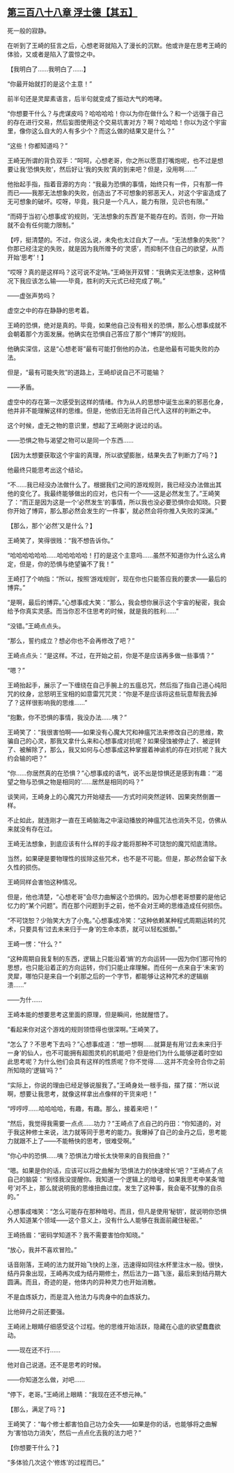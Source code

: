 ## [第三百八十八章 浮士德【其五】](https://www.xxbiquge.com/11_11207/9193616.html)


  死一般的寂静。

  在听到了王崎的狂言之后，心想老哥就陷入了漫长的沉默。他或许是在思考王崎的体验，又或者是陷入了震惊之中。

  【我明白了……我明白了……】

  “你最开始就打的是这个主意！”

  前半句还是灵犀素语言，后半句就变成了振动大气的咆哮。

  “你想要干什么？与虎谋皮吗？哈哈哈哈！你以为你在做什么？和一个远强于自己的存在进行交易，然后妄图使用这个交易坑害对方？啊？哈哈哈！你以为这个宇宙里，像你这么自大的人有多少个？而这么做的结果又是什么？”

  “这些！你都知道吗？”

  王崎无所谓的背负双手：“呵呵，心想老哥，你之所以愿意打嘴炮呢，也不过是想要让我‘恐惧失败’，然后好让‘我的失败’真的到来吧？但是，没用啊……”

  他抬起手指，指着音源的方向：“我最为恐惧的事情，始终只有一件，只有那一件而已——我那无法想象的失败，创造出了不可想象的邪恶天人，对这个宇宙造成了无可想象的破坏。哎呀，毕竟，我只是一个凡人，能力有限，见识也有限。”

  “而碍于当初‘心想事成’的规则，‘无法想象的东西’是不能存在的。否则，你一开始就不会有任何能力限制。”

  【哼，挺清楚的。不过，你这么说，未免也太过自大了一点。“无法想象的失败”？你那已经注定的失败，就是因为我所赠予的‘灵感’，而抑制不住自己的欲望，从而开始‘思考’！】

  “哎呀？真的是这样吗？这可说不定呐。”王崎张开双臂：“我确实无法想象，这种情况下我应该怎么输——毕竟，胜利的天元式已经完成了啊。”

  ——虚张声势吗？

  虚空之中的存在静静的思考着。

  王崎的恐惧，绝对是真的。毕竟，如果他自己没有相关的恐惧，那么心想事成就不会朝着那个方面发展。他确实在恐惧自己答应了那个“博弈”的规则。

  他确实深信，这是“心想老哥”最有可能打倒他的办法，也是他最有可能失败的办法。

  但是，“最有可能失败”的道路上，王崎却说自己不可能输？

  ——矛盾。

  虚空中的存在第一次感受到这样的情绪。作为从人的思想中诞生出来的邪恶化身，他并非不能理解这样的思维。但是，他依旧无法将自己代入这样的判断之中。

  这个时候，虚无之物的意识里，想起了王崎刚才说过的话。

  ——恐惧之物与渴望之物可以是同一个东西……

  【因为太想要获取这个宇宙的真理，所以欲望膨胀，结果失去了判断力了吗？】

  他最终只能思考出这个结论。

  “不……我已经没办法做什么了。根据我们之间的游戏规则，我已经没办法做出其他的变化了。我最终能够做出的应对，也只有一个——这是必然发生了。”王崎笑了：“而正是因为这是一个‘必然发生’的事情，所以我也没必要恐惧你会知晓。只要你开始了博弈，那么那必然会发生的‘一件事’，就必然会将你推入失败的深渊。”

  【那么，那个‘必然’又是什么？】

  王崎笑了，笑得很贱：“我不想告诉你。”

  “哈哈哈哈哈哈……哈哈哈哈哈！打的是这个主意吗……虽然不知道你为什么这么肯定，但是，你的恐惧与绝望骗不了我！”

  王崎打了个响指：“所以，按照‘游戏规则’，现在你也只能答应我的要求——最后的博弈。”

  “是啊，最后的博弈。”心想事成大笑：“那么，我会想你展示这个宇宙的秘密，我会给予你真实灵感。而当你忍不住思考的时候，就是我的胜利……”

  “没错。”王崎点点头。

  “那么，誓约成立？想必你也不会再修改了吧？”

  王崎点点头：“是这样。不过，在开始之前，你是不是应该再多做一些事情？”

  “嗯？”

  王崎抬起手，展示了一下缠绕在自己手腕上的五瘟总咒，然后指了指自己道心纯阳咒的纹身，忿怒明王宝相的如意雷咒咒灵：“你是不是应该将这些玩意帮我去掉了？这样很影响我的思维……”

  “抱歉，你不恐惧的事情，我没办法……咦？”

  王崎笑了：“我很害怕啊——如果没有心魔大咒和神瘟咒法来修改自己的思维，欺骗自己的心灵，那我又拿什么来和心想事成对抗呢？如果侵蚀被停止了、被逆转了、被解除了，那么，我又如何与心想事成这种掌握着神谕机的存在对抗呢？我大约会输的吧？”

  “你……你居然真的在恐惧？”心想事成的语气，说不出是惊惧还是感到有趣：“‘渴望之物与恐惧之物是相同的’……居然是相同的吗？”

  谈笑间，王崎身上的心魔咒力开始褪去——方式时间突然逆转、因果突然倒置一样。

  不止如此，就连刚才一直在王崎脑海之中滚动播放的神瘟咒法也消失不见，仿佛从来就没有存在过。

  王崎无法想象，到底应该有什么样的手段才能将那种不可饶恕的魔咒彻底清除。

  当然，如果硬是要物理性的拔除这些咒术，也不是不可能。但是，那必然会留下永久性的损伤。

  王崎同样会害怕这种情况。

  但是，他也清楚，“心想老哥”会尽力曲解这个恐惧的。因为心想老哥想要的是他记忆力的“某个问题”。而在那个问题到手之前，他不会对王崎的思维造成任何损伤。

  “不可饶恕？少贻笑大方了小鬼。”心想事成冷笑：“这种依赖某种程式周期运转的咒术，只要具有‘过去未来归于一身’的生命本质，就可以轻松抵御。”

  王崎一愣：“什么？”

  “这种周期自我复制的东西，逻辑上只能沿着‘熵’的方向运转——因为你们那可怜的思想，也只能沿着正的方向运转，你们只能止痒理解。而任何一点来自于‘未来’的灵犀，哪怕只是来自一个刹那之后的一个字节，都能够让这种咒术的逻辑崩溃……”

  ——为什……

  王崎本能的想要思考这里面的原理，但是瞬间，他就醒悟了。

  “看起来你对这个游戏的规则领悟得也很深啊。”王崎笑了。

  “怎么了？不思考下去吗？”心想事成道：“想一想啊……就算是有用‘过去未来归于一身’的仙人，也不可能拥有超图灵机的机能吧？但是他们为什么能够逆着时空如此思考呢？为什么他们会具有这样的性质呢？你不觉得……这并不完全符合你之前所知晓的‘逻辑’吗？”

  “实际上，你说的理由已经足够说服我了。”王崎身处一根手指，摆了摆：“所以说啊，想要让我思考，就像这样拿出点像样的干货来吧！”

  “哼哼哼……哈哈哈哈，有趣，有趣。那么，接着来吧！”

  “然后，我觉得我需要一点点……功力？”王崎点了点自己的丹田：“你知道的，对于我这种修士来说，法力就等同于思考的能力。我爆掉了自己的金丹之后，思考能力就跟不上了——不能畅快的思考，很难受啊。”

  “你心中的恐惧……咦？恐惧法力增长太快带来的自我扭曲？”

  “嗯。如果是你的话，应该可以将之曲解为‘恐惧法力的快速增长’吧？”王崎点了点自己的脑袋：“别怪我没提醒你。我知道一个逻辑上的暗号，如果我思考中某条‘暗号’对不上，那么就说明我的思维扭曲过度。发生了这种事，我会毫不犹豫的自杀的。”

  心想事成嗤笑：“怎么可能存在那种暗号。而且，但凡是使用‘秘钥’，就说明你恐惧外人知道某个领域——这个意义上，没有什么人能够在我面前藏住秘密。”

  王崎扬眉：“密码学知道不？我不需要害怕你知晓。”

  “放心，我并不喜欢冒险。”

  话音刚落，王崎的法力就开始飞快的上涨，迅速得如同往水杯里注水一般。很快，结丹异象出现，王崎再次成为结丹期修士，然后法力一路飞涨，最后来到结丹期大圆满。而且，奇迹的是，他体内的异种灵力也开始消散。

  不是血炼妖力，而是混入他法力与肉身中的血炼妖力。

  比他碎丹之前还要强。

  王崎闭上眼睛仔细感受这个过程。他的思维开始活跃，隐藏在心底的欲望蠢蠢欲动。

  ——现在还不行……

  他对自己说道。还不是思考的时候。

  ——你知道怎么做，对吧……

  “停下，老哥。”王崎闭上眼睛：“我现在还不想元神。”

  【那么，满足了吗？】

  王崎笑了：“每个修士都害怕自己功力全失——如果是你的话，也能够将之曲解为‘害怕功力消失’，然后一点点化去我的法力吧？”

  【你想要干什么？】

  “多体验几次这个‘修炼’的过程而已。”
